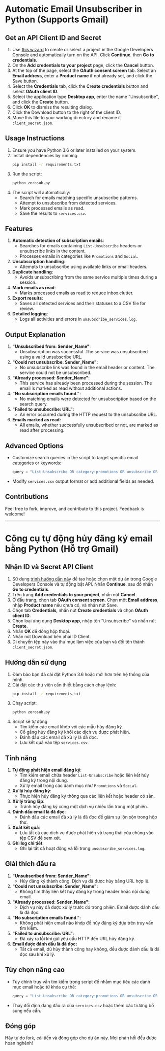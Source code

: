 # Automatic Email Unsubscriber in Python (Supports Gmail)

## Get an API Client ID and Secret

1. Use [this wizard](https://console.developers.google.com/start/api?id=gmail) to create or select a project in the Google Developers Console and automatically turn on the API. Click **Continue**, then **Go to credentials**.
2. On the **Add credentials to your project** page, click the **Cancel** button.
3. At the top of the page, select the **OAuth consent screen** tab. Select an **Email address**, enter a **Product name** if not already set, and click the Save button.
4. Select the **Credentials** tab, click the **Create credentials** button and select **OAuth client ID**.
5. Select the application type **Desktop app**, enter the name "Unsubscribe", and click the **Create** button.
6. Click **OK** to dismiss the resulting dialog.
7. Click the Download button to the right of the client ID.
8. Move this file to your working directory and rename it `client_secret.json`.

## Usage Instructions

1. Ensure you have Python 3.6 or later installed on your system.
2. Install dependencies by running:
   ```bash
   pip install -r requirements.txt
   ```
3. Run the script:
   ```bash
   python zerosub.py
   ```
4. The script will automatically:
   - Search for emails matching specific unsubscribe patterns.
   - Attempt to unsubscribe from detected services.
   - Mark processed emails as read.
   - Save the results to `services.csv`.

## Features

1. **Automatic detection of subscription emails**:
   - Searches for emails containing `List-Unsubscribe` headers or unsubscribe links in the content.
   - Processes emails in categories like `Promotions` and `Social`.
2. **Unsubscription handling**:
   - Attempts to unsubscribe using available links or email headers.
3. **Duplicate handling**:
   - Avoids unsubscribing from the same service multiple times during a session.
4. **Mark emails as read**:
   - Marks processed emails as read to reduce inbox clutter.
5. **Export results**:
   - Saves all detected services and their statuses to a CSV file for review.
6. **Detailed logging**:
   - Logs all activities and errors in `unsubscribe_services.log`.

## Output Explanation

1. **"Unsubscribed from: Sender_Name"**:
   - Unsubscription was successful. The service was unsubscribed using a valid unsubscribe URL.
2. **"Could not unsubscribe: Sender_Name"**:
   - No unsubscribe link was found in the email header or content. The service could not be unsubscribed.
3. **"Already processed: Sender_Name"**:
   - This service has already been processed during the session. The email is marked as read without additional actions.
4. **"No subscription emails found."**:
   - No matching emails were detected for unsubscription based on the search query.
5. **"Failed to unsubscribe: URL"**:
   - An error occurred during the HTTP request to the unsubscribe URL.
6. **Emails marked as read:**
   - All emails, whether successfully unsubscribed or not, are marked as read after processing.

## Advanced Options

- Customize search queries in the script to target specific email categories or keywords:
  ```python
  query = "List-Unsubscribe OR category:promotions OR unsubscribe OR manage preferences"
  ```

- Modify `services.csv` output format or add additional fields as needed.

## Contributions

Feel free to fork, improve, and contribute to this project. Feedback is welcome!

---

# Công cụ tự động hủy đăng ký email bằng Python (Hỗ trợ Gmail)

## Nhận ID và Secret API Client

1. Sử dụng [trình hướng dẫn này](https://console.developers.google.com/start/api?id=gmail) để tạo hoặc chọn một dự án trong Google Developers Console và tự động bật API. Nhấn **Continue**, sau đó nhấn **Go to credentials**.
2. Trên trang **Add credentials to your project**, nhấn nút **Cancel**.
3. Ở đầu trang, chọn tab **OAuth consent screen**. Chọn một **Email address**, nhập **Product name** nếu chưa có, và nhấn nút Save.
4. Chọn tab **Credentials**, nhấn nút **Create credentials** và chọn **OAuth client ID**.
5. Chọn loại ứng dụng **Desktop app**, nhập tên "Unsubscribe" và nhấn nút **Create**.
6. Nhấn **OK** để đóng hộp thoại.
7. Nhấn nút Download bên phải ID Client.
8. Di chuyển tệp này vào thư mục làm việc của bạn và đổi tên thành `client_secret.json`.

## Hướng dẫn sử dụng

1. Đảm bảo bạn đã cài đặt Python 3.6 hoặc mới hơn trên hệ thống của mình.
2. Cài đặt các thư viện cần thiết bằng cách chạy lệnh:
   ```bash
   pip install -r requirements.txt
   ```
3. Chạy script:
   ```bash
   python zerosub.py
   ```
4. Script sẽ tự động:
   - Tìm kiếm các email khớp với các mẫu hủy đăng ký.
   - Cố gắng hủy đăng ký khỏi các dịch vụ được phát hiện.
   - Đánh dấu các email đã xử lý là đã đọc.
   - Lưu kết quả vào tệp `services.csv`.

## Tính năng

1. **Tự động phát hiện email đăng ký**:
   - Tìm kiếm email chứa header `List-Unsubscribe` hoặc liên kết hủy đăng ký trong nội dung.
   - Xử lý email trong các danh mục như `Promotions` và `Social`.
2. **Xử lý hủy đăng ký**:
   - Thực hiện hủy đăng ký thông qua các liên kết hoặc header có sẵn.
3. **Xử lý trùng lặp**:
   - Tránh hủy đăng ký cùng một dịch vụ nhiều lần trong một phiên.
4. **Đánh dấu email là đã đọc**:
   - Đánh dấu các email đã xử lý là đã đọc để giảm sự lộn xộn trong hộp thư.
5. **Xuất kết quả**:
   - Lưu tất cả các dịch vụ được phát hiện và trạng thái của chúng vào tệp CSV để xem xét.
6. **Ghi log chi tiết**:
   - Ghi lại tất cả hoạt động và lỗi trong `unsubscribe_services.log`.

## Giải thích đầu ra

1. **"Unsubscribed from: Sender_Name"**:
   - Hủy đăng ký thành công. Dịch vụ đã được hủy bằng URL hợp lệ.
2. **"Could not unsubscribe: Sender_Name"**:
   - Không tìm thấy liên kết hủy đăng ký trong header hoặc nội dung email.
3. **"Already processed: Sender_Name"**:
   - Dịch vụ này đã được xử lý trước đó trong phiên. Email được đánh dấu là đã đọc.
4. **"No subscription emails found."**:
   - Không phát hiện email nào khớp để hủy đăng ký dựa trên truy vấn tìm kiếm.
5. **"Failed to unsubscribe: URL"**:
   - Đã xảy ra lỗi khi gửi yêu cầu HTTP đến URL hủy đăng ký.
6. **Email được đánh dấu là đã đọc:**
   - Tất cả email, dù hủy thành công hay không, đều được đánh dấu là đã đọc sau khi xử lý.

## Tùy chọn nâng cao

- Tùy chỉnh truy vấn tìm kiếm trong script để nhắm mục tiêu các danh mục email hoặc từ khóa cụ thể:
  ```python
  query = "List-Unsubscribe OR category:promotions OR unsubscribe OR manage preferences"
  ```

- Thay đổi định dạng đầu ra của `services.csv` hoặc thêm các trường bổ sung nếu cần.

## Đóng góp

Hãy tự do fork, cải tiến và đóng góp cho dự án này. Mọi phản hồi đều được hoan nghênh!
